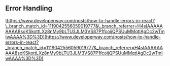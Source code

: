 ## Error Handling

[https://www.developerway.com/posts/how-to-handle-errors-in-react?\_branch_match_id=1119042556059019777&\_branch_referrer=H4sIAAAAAAAAA8soKSkottLXz8nMy9bLTU3JLM3VS87P1fcoijQPSUuMMqtIAgDc2wTmIwAAAA%3D%3D](https://www.developerway.com/posts/how-to-handle-errors-in-react?_branch_match_id=1119042556059019777&_branch_referrer=H4sIAAAAAAAAA8soKSkottLXz8nMy9bLTU3JLM3VS87P1fcoijQPSUuMMqtIAgDc2wTmIwAAAA%3D%3D)
